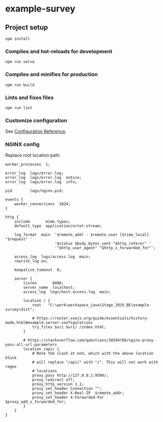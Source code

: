# example-survey

## Project setup
```
npm install
```

### Compiles and hot-reloads for development
```
npm run serve
```

### Compiles and minifies for production
```
npm run build
```

### Lints and fixes files
```
npm run lint
```

### Customize configuration
See [Configuration Reference](https://cli.vuejs.org/config/).

### NGINX config
Replace root location path.

```
worker_processes  1;

error_log  logs/error.log;
error_log  logs/error.log  notice;
error_log  logs/error.log  info;

pid        logs/nginx.pid;

events {
    worker_connections  1024;
}

http {
    include       mime.types;
    default_type  application/octet-stream;

    log_format  main  '$remote_addr - $remote_user [$time_local] "$request" '
                      '$status $body_bytes_sent "$http_referer" '
                      '"$http_user_agent" "$http_x_forwarded_for"';

    access_log  logs/access.log  main;
    rewrite_log on;

    keepalive_timeout  0;

    server {
        listen       8080;
        server_name  localhost;    
        access_log  logs/host.access.log  main;

        location / {
            root   "C:\work\workspace_java\Stage_2019_BE\example-survey\dist";

            # https://router.vuejs.org/guide/essentials/history-mode.html#example-server-configurations
            try_files $uri $uri/ /index.html;
        }

        # https://stackoverflow.com/questions/38594788/nginx-proxy-pass-all-url-parameters        
        location /api/ {
            # Note the slash at end, which with the above location block
            # will replace "/api/" with "/". This will not work with regex
            # locations
            proxy_pass http://127.0.0.1:9500/;
            proxy_redirect off;
            proxy_http_version 1.1;
            proxy_set_header Connection "";
            proxy_set_header X-Real-IP  $remote_addr;
            proxy_set_header X-Forwarded-For $proxy_add_x_forwarded_for;
        }
    }
}
```
